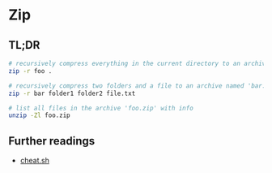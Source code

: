 # Zip

## TL;DR

```sh
# recursively compress everything in the current directory to an archive named 'foo.zip'
zip -r foo .

# recursively compress two folders and a file to an archive named 'bar.zip'
zip -r bar folder1 folder2 file.txt

# list all files in the archive 'foo.zip' with info
unzip -Zl foo.zip
```

## Further readings

- [cheat.sh]

[cheat.sh]: https://cheat.sh/zip

